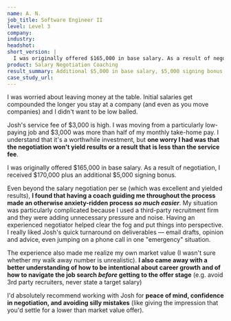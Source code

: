 ```yaml
---
name: A. N.
job_title: Software Engineer II
level: Level 3
company:
industry:
headshot:
short_version: |
  I was originally offered $165,000 in base salary. As a result of negotiation, I received $170,000 plus an additional $5,000 signing bonus. Even beyond the salary negotiation per se, **I found that having a coach guiding me made an otherwise anxiety-ridden process so much easier.** My situation was particularly complicated because I used a third-party recruitment firm and they were adding unnecessary pressure and noise. Having an experienced negotiator helped clear the fog. I'd absolutely recommend working with Josh for **peace of mind, confidence in negotiation, and avoiding silly mistakes**.
product: Salary Negotiation Coaching
result_summary: Additional $5,000 in base salary, $5,000 signing bonus 
case_study_url:
---
```

I was worried about leaving money at the table. Initial salaries get compounded the longer you stay at a company (and even as you move companies) and I didn't want to be low balled.

Josh's service fee of $3,000 is high. I was moving from a particularly low-paying job and $3,000 was more than half of my monthly take-home pay. I understand that it's a worthwhile investment, but **one worry I had was that the negotiation won't yield results or a result that is less than the service fee**.

I was originally offered $165,000 in base salary. As a result of negotiation, I received $170,000 plus an additional $5,000 signing bonus.

Even beyond the salary negotiation per se (which was excellent and yielded results), **I found that having a coach guiding me throughout the process made an otherwise anxiety-ridden process _so much easier_**. My situation was particularly complicated because I used a third-party recruitment firm and they were adding unnecessary pressure and noise. Having an experienced negotiator helped clear the fog and put things into perspective. I really liked Josh's quick turnaround on deliverables — email drafts, opinion and advice, even jumping on a phone call in one "emergency" situation.

The experience also made me realize my own market value (I wasn't sure whether my walk away number is unrealistic). **I also came away with a better understanding of how to be intentional about career growth and of how to navigate the job search _before_ getting to the offer stage** (e.g. avoid 3rd party recruiters, never state a target salary)

I'd absolutely recommend working with Josh for **peace of mind, confidence in negotiation, and avoiding silly mistakes** (like giving the impression that you'd settle for a lower than market value offer).
